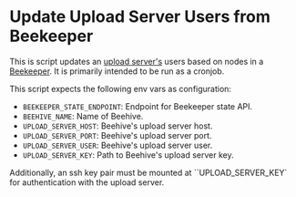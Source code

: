 # Update Upload Server Users from Beekeeper

This is script updates an [upload server's](https://github.com/waggle-sensor/beehive-upload-server) users based on nodes in a [Beekeeper](https://github.com/waggle-sensor/beekeeper). It is primarily intended to be run as a cronjob.

This script expects the following env vars as configuration:

* `BEEKEEPER_STATE_ENDPOINT`: Endpoint for Beekeeper state API.
* `BEEHIVE_NAME`:  Name of Beehive.
* `UPLOAD_SERVER_HOST`: Beehive's upload server host.
* `UPLOAD_SERVER_PORT`: Beehive's upload server port.
* `UPLOAD_SERVER_USER`: Beehive's upload server user.
* `UPLOAD_SERVER_KEY`: Path to Beehive's upload server key.

Additionally, an ssh key pair must be mounted at ``UPLOAD_SERVER_KEY` for authentication with the upload server.
